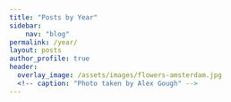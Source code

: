```yaml
---
title: "Posts by Year"
sidebar:
    nav: "blog"
permalink: /year/
layout: posts
author_profile: true
header:
  overlay_image: /assets/images/flowers-amsterdam.jpg
  <!-- caption: "Photo taken by Alex Gough" -->
---
```

